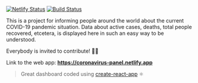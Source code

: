 [![Netlify Status](https://api.netlify.com/api/v1/badges/b65bdbcd-a5d7-4472-8274-c7dbf8f9a65e/deploy-status)](https://app.netlify.com/sites/coronavirus-panel/deploys)
[![Build Status](https://travis-ci.org/JG-11/coronavirus-dashboard.svg?branch=master)](https://travis-ci.org/JG-11/coronavirus-dashboard)

This is a project for informing people around the world about the current COVID-19 pandemic situation. Data about active cases, deaths, total people recovered, etcetera, is displayed here in such an easy way to be understood.

Everybody is invited to contribute! 🙌🏻

Link to the web app: **https://coronavirus-panel.netlify.app**

> Great dashboard coded using [create-react-app](https://create-react-app.dev) ⚛️